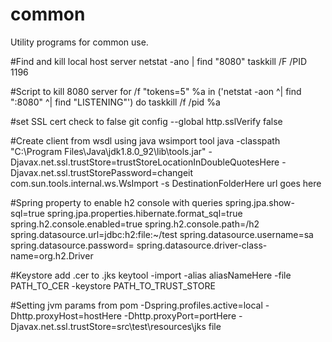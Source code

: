 # common
Utility programs for common use.

#Find and kill local host server
netstat -ano | find "8080"
taskkill /F /PID 1196

#Script to kill 8080 server
for /f "tokens=5" %a in ('netstat -aon ^| find ":8080" ^| find "LISTENING"') do taskkill /f /pid %a

#set SSL cert check to false
git config --global http.sslVerify false

#Create client from wsdl using java wsimport tool
java -classpath "C:\Program Files\Java\jdk1.8.0_92\lib\tools.jar" -Djavax.net.ssl.trustStore=trustStoreLocationInDoubleQuotesHere -Djavax.net.ssl.trustStorePassword=changeit com.sun.tools.internal.ws.WsImport -s DestinationFolderHere 
url goes here


#Spring property to enable h2 console with queries
spring.jpa.show-sql=true
spring.jpa.properties.hibernate.format_sql=true
spring.h2.console.enabled=true
spring.h2.console.path=/h2
spring.datasource.url=jdbc:h2:file:~/test
spring.datasource.username=sa
spring.datasource.password=
spring.datasource.driver-class-name=org.h2.Driver

#Keystore add .cer to .jks
keytool -import -alias aliasNameHere -file PATH_TO_CER -keystore PATH_TO_TRUST_STORE

#Setting jvm params from pom
-Dspring.profiles.active=local
-Dhttp.proxyHost=hostHere -Dhttp.proxyPort=portHere
-Djavax.net.ssl.trustStore=src\\test\\resources\\jks file
